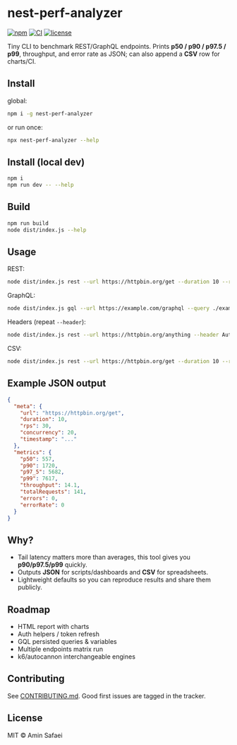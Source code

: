 # nest-perf-analyzer

[![npm](https://img.shields.io/npm/v/nest-perf-analyzer.svg)](https://www.npmjs.com/package/nest-perf-analyzer)
[![CI](https://github.com/aminsf/nest-perf-analyzer/actions/workflows/ci.yml/badge.svg)](https://github.com/aminsf/nest-perf-analyzer/actions/workflows/ci.yml)
[![license](https://img.shields.io/badge/license-MIT-green.svg)](#)

Tiny CLI to benchmark REST/GraphQL endpoints. Prints **p50 / p90 / p97.5 / p99**, throughput, and error rate as JSON; can also append a **CSV** row for charts/CI.

## Install

global:

```bash
npm i -g nest-perf-analyzer
```

or run once:

```bash
npx nest-perf-analyzer --help
```

## Install (local dev)

```bash
npm i
npm run dev -- --help
```

## Build

```bash
npm run build
node dist/index.js --help
```

## Usage

REST:

```bash
node dist/index.js rest --url https://httpbin.org/get --duration 10 --rps 30 --concurrency 10
```

GraphQL:

```bash
node dist/index.js gql --url https://example.com/graphql --query ./examples/query.graphql --duration 10 --rps 20 --concurrency 10
```

Headers (repeat `--header`):

```bash
node dist/index.js rest --url https://httpbin.org/anything --header Authorization:Bearer_TOKEN --header X-Env:staging
```

CSV:

```bash
node dist/index.js rest --url https://httpbin.org/get --duration 10 --rps 30 --csv results.csv
```

## Example JSON output

```json
{
  "meta": {
    "url": "https://httpbin.org/get",
    "duration": 10,
    "rps": 30,
    "concurrency": 20,
    "timestamp": "..."
  },
  "metrics": {
    "p50": 557,
    "p90": 1720,
    "p97_5": 5682,
    "p99": 7617,
    "throughput": 14.1,
    "totalRequests": 141,
    "errors": 0,
    "errorRate": 0
  }
}
```

## Why?

- Tail latency matters more than averages, this tool gives you **p90/p97.5/p99** quickly.
- Outputs **JSON** for scripts/dashboards and **CSV** for spreadsheets.
- Lightweight defaults so you can reproduce results and share them publicly.

## Roadmap

- HTML report with charts
- Auth helpers / token refresh
- GQL persisted queries & variables
- Multiple endpoints matrix run
- k6/autocannon interchangeable engines

## Contributing

See [CONTRIBUTING.md](CONTRIBUTING.md). Good first issues are tagged in the tracker.

## License

MIT © Amin Safaei
